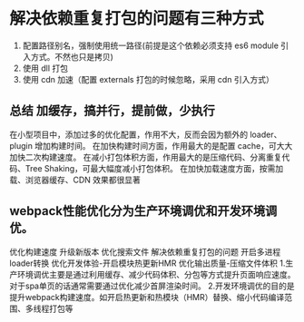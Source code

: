 # 解决依赖重复打包的问题有三种方式

1. 配置路径别名，强制使用统一路径(前提是这个依赖必须支持 es6 module 引入方式。不然也只是拷贝)
2. 使用 dll 打包
3. 使用 cdn 加速（配置 externals 打包的时候忽略，采用 cdn 引入方式）

## 总结 加缓存，搞并行，提前做，少执行

在小型项目中，添加过多的优化配置，作用不大，反而会因为额外的 loader、plugin 增加构建时间。
在加快构建时间方面，作用最大的是配置 cache，可大大加快二次构建速度。
在减小打包体积方面，作用最大的是压缩代码、分离重复代码、Tree Shaking，可最大幅度减小打包体积。
在加快加载速度方面，按需加载、浏览器缓存、CDN 效果都很显著
## webpack性能优化分为生产环境调优和开发环境调优。
优化构建速度 升级新版本 优化搜索文件 解决依赖重复打包的问题 开启多进程loader转换
优化开发体验-开启模块热更新HMR 
优化输出质量-压缩文件体积
1.生产环境调优主要是通过利用缓存、减少代码体积、分包等方式提升页面响应速度。对于spa单页的话通常需要通过优化减少首屏渲染时间。
2.开发环境调优的目的是提升webpack构建速度。如开启热更新和热模块（HMR）替换、缩小代码编译范围、多线程打包等
